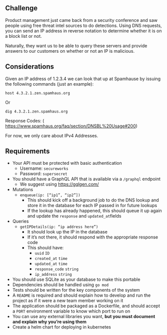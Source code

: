 ## Challenge

Product management just came back from a security conference and saw people using free
threat intel sources to do detections. Using DNS requests, you can send an IP address in
reverse notation to determine whether it is on a block list or not.


Naturally, they want us to be able to query these servers and provide answers to our customers
on whether or not an IP is malicious.


## Considerations

Given an IP address of 1.2.3.4 we can look that up at Spamhause by issuing the following
commands (just an example):

    host 4.3.2.1.zen.spamhaus.org
    
Or

    dig 4.3.2.1.zen.spamhaus.org
Response Codes: ( ​https://www.spamhaus.org/faq/section/DNSBL%20Usage#200​ )


For now, we only care about IPv4 Addresses.


## Requirements

- Your API must be protected with basic authentication
  - Username: `secureworks`
  - Password: `supersecret`
- You should have a GraphQL API that is available via a `/graphql` endpoint
  - We suggest using https://gqlgen.com/
- Mutations
  - `enqueue(ip: [“ip1”, “ip2”])`
    - This should kick off a background job to do the DNS lookup and store it in
the database for each IP passed in for future lookups
    - If the lookup has already happened, this should queue it up again and
update the `response`​ and `updated_at` ​fields
- Queries
  - `getIPDetails(ip: “ip address here”)`
    - It should look up the IP in the database
    - If it’s not there, it should respond with the appropriate response code
    - This should have:
       - `uuid` ​`ID`
       - `created_at` ​`time`
       - `updated_at` ​`time`
       - `response_code` ​`string`
       - `ip_address` ​`string`
- You should use SQLite as your database to make this portable
- Dependencies should be handled using ​`go mod`
- Tests should be written for the key components of the system
- A `README` is required and should explain how to develop and run the project as if it
were a new team member working on it
- The application should be packaged as a Dockerfile, and should accept a `PORT`
environment variable to know which port to run on
- You can use any external libraries you want, **but you must document and explain why
you’re using them**
- Create a helm chart for deploying in kubernetes
